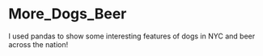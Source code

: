 # More_Dogs_Beer
I used pandas to show some interesting features of dogs in NYC and beer across the nation!
